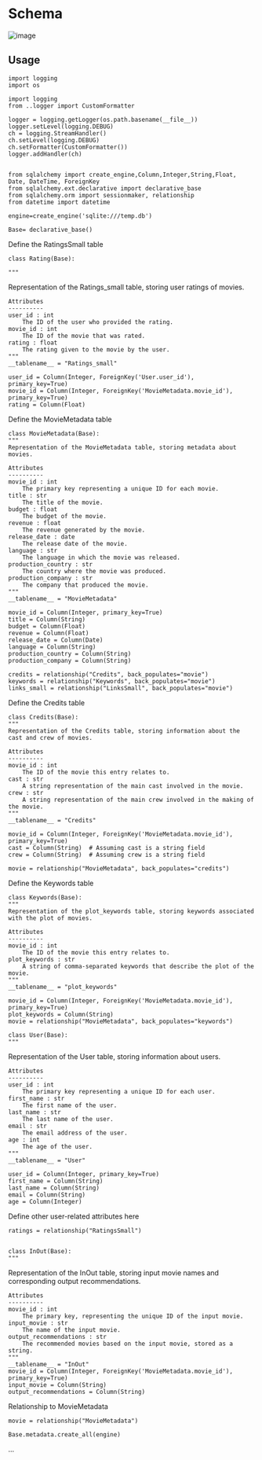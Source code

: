 # Schema
![image](https://github.com/petopet7/MK_Docs-1/assets/146641668/87d51b4d-323e-439a-9e0a-e69c59dab76a)

## Usage

    import logging
    import os

    import logging
    from ..logger import CustomFormatter

    logger = logging.getLogger(os.path.basename(__file__))
    logger.setLevel(logging.DEBUG)
    ch = logging.StreamHandler()
    ch.setLevel(logging.DEBUG)
    ch.setFormatter(CustomFormatter())
    logger.addHandler(ch)


    from sqlalchemy import create_engine,Column,Integer,String,Float, Date, DateTime, ForeignKey
    from sqlalchemy.ext.declarative import declarative_base
    from sqlalchemy.orm import sessionmaker, relationship
    from datetime import datetime

    engine=create_engine('sqlite:///temp.db')

    Base= declarative_base()

Define the RatingsSmall table

    class Rating(Base):
    
    """
Representation of the Ratings_small table, storing user ratings of movies.

    Attributes
    ----------
    user_id : int
        The ID of the user who provided the rating.
    movie_id : int
        The ID of the movie that was rated.
    rating : float
        The rating given to the movie by the user.
    """
    __tablename__ = "Ratings_small"

    user_id = Column(Integer, ForeignKey('User.user_id'), primary_key=True)
    movie_id = Column(Integer, ForeignKey('MovieMetadata.movie_id'), primary_key=True)
    rating = Column(Float)

 Define the MovieMetadata table
 
    class MovieMetadata(Base):
    """
    Representation of the MovieMetadata table, storing metadata about movies.

    Attributes
    ----------
    movie_id : int
        The primary key representing a unique ID for each movie.
    title : str
        The title of the movie.
    budget : float
        The budget of the movie.
    revenue : float
        The revenue generated by the movie.
    release_date : date
        The release date of the movie.
    language : str
        The language in which the movie was released.
    production_country : str
        The country where the movie was produced.
    production_company : str
        The company that produced the movie.
    """
    __tablename__ = "MovieMetadata"

    movie_id = Column(Integer, primary_key=True)
    title = Column(String)
    budget = Column(Float)
    revenue = Column(Float)
    release_date = Column(Date)
    language = Column(String)
    production_country = Column(String)
    production_company = Column(String)

    credits = relationship("Credits", back_populates="movie")
    keywords = relationship("Keywords", back_populates="movie")
    links_small = relationship("LinksSmall", back_populates="movie")

Define the Credits table

    class Credits(Base):
    """
    Representation of the Credits table, storing information about the cast and crew of movies.

    Attributes
    ----------
    movie_id : int
        The ID of the movie this entry relates to.
    cast : str
        A string representation of the main cast involved in the movie.
    crew : str
        A string representation of the main crew involved in the making of the movie.
    """
    __tablename__ = "Credits"

    movie_id = Column(Integer, ForeignKey('MovieMetadata.movie_id'), primary_key=True)
    cast = Column(String)  # Assuming cast is a string field
    crew = Column(String)  # Assuming crew is a string field

    movie = relationship("MovieMetadata", back_populates="credits")

Define the Keywords table

    class Keywords(Base):
    """
    Representation of the plot_keywords table, storing keywords associated with the plot of movies.

    Attributes
    ----------
    movie_id : int
        The ID of the movie this entry relates to.
    plot_keywords : str
        A string of comma-separated keywords that describe the plot of the movie.
    """
    __tablename__ = "plot_keywords"

    movie_id = Column(Integer, ForeignKey('MovieMetadata.movie_id'), primary_key=True)
    plot_keywords = Column(String)
    movie = relationship("MovieMetadata", back_populates="keywords")

    class User(Base):
    """
Representation of the User table, storing information about users.

    Attributes
    ----------
    user_id : int
        The primary key representing a unique ID for each user.
    first_name : str
        The first name of the user.
    last_name : str
        The last name of the user.
    email : str
        The email address of the user.
    age : int
        The age of the user.
    """
    __tablename__ = "User"

    user_id = Column(Integer, primary_key=True)
    first_name = Column(String)
    last_name = Column(String)
    email = Column(String)
    age = Column(Integer)
    
Define other user-related attributes here

    ratings = relationship("RatingsSmall")


    class InOut(Base):
    """
Representation of the InOut table, storing input movie names and corresponding output recommendations.

    Attributes
    ----------
    movie_id : int
        The primary key, representing the unique ID of the input movie.
    input_movie : str
        The name of the input movie.
    output_recommendations : str
        The recommended movies based on the input movie, stored as a string.
    """
    __tablename__ = "InOut"
    movie_id = Column(Integer, ForeignKey('MovieMetadata.movie_id'), primary_key=True)
    input_movie = Column(String)
    output_recommendations = Column(String)

 Relationship to MovieMetadata
 
    movie = relationship("MovieMetadata")

    Base.metadata.create_all(engine)

...

